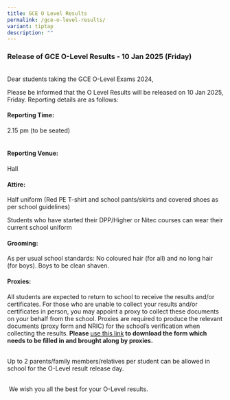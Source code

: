 ```yaml
---
title: GCE O Level Results
permalink: /gce-o-level-results/
variant: tiptap
description: ""
---
```

<h3><strong>Release of GCE O-Level Results - 10 Jan 2025 (Friday)</strong></h3>
<p>
<br>Dear students taking the GCE O-Level&nbsp;Exams 2024,</p>
<p>Please be informed that the O&nbsp;Level&nbsp;Results&nbsp;will be released
on&nbsp;10 Jan 2025, Friday.&nbsp;Reporting details are as follows:</p>
<p></p>
<h4><strong>Reporting Time:</strong></h4>
<p>2.15 pm (to be seated)</p>
<h4><br><strong>Reporting Venue:</strong>&nbsp;</h4>
<p>Hall</p>
<p></p>
<h4><strong>Attire:</strong>&nbsp;</h4>
<p>Half uniform (Red PE T-shirt and school pants/skirts and covered shoes
as per school guidelines)</p>
<p>Students who have started their DPP/Higher or Nitec courses can wear their
current school uniform</p>
<p></p>
<h4><strong>Grooming:</strong>&nbsp;</h4>
<p>As per usual school standards:&nbsp;No&nbsp;coloured hair (for all) and
no long hair (for boys). Boys to be clean shaven.</p>
<p></p>
<h4><strong>Proxies:</strong></h4>
<p>All students&nbsp;are expected to return to school to receive the&nbsp;results&nbsp;and/or
certificates. For those who are unable to collect your results and/or certificates
in person, you may appoint a proxy to collect these documents on your behalf
from the school.&nbsp;Proxies are required to produce the relevant documents
(proxy form and NRIC) for the school’s verification when collecting the&nbsp;results.<strong>&nbsp;Please </strong>
<a href="/files/proxy_form_updated.pdf" rel="noopener nofollow" target="_blank">use this link</a><strong> to download the form which needs to be filled in and brought along by proxies.&nbsp;</strong>
</p>
<p>
<br>Up to 2 parents/family members/relatives per student can be allowed in
school for the O-Level result release day.</p>
<p>
<br>&nbsp;We wish you all the best for your O-Level&nbsp;results.</p>